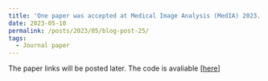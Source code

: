 ```yaml
---
title: 'One paper was accepted at Medical Image Analysis (MedIA) 2023. '
date: 2023-05-10
permalink: /posts/2023/05/blog-post-25/
tags:
  - Journal paper
---
```


The paper links will be posted later. The code is avaliable [[here](https://github.com/XiongchaoChen/DuSFE_CrossRegistration)]

